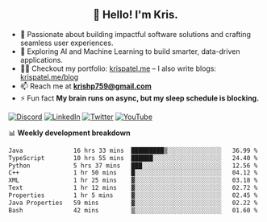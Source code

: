 <h2 align="center">👋 Hello! I'm Kris.</h2>

- 🚀 Passionate about building impactful software solutions and crafting seamless user experiences.<br>
- 🤖 Exploring AI and Machine Learning to build smarter, data-driven applications.<br>
- 👨‍💻 Checkout my portfolio: [krispatel.me](https://krispatel.me) – I also write blogs: [krispatel.me/blog](https://krispatel.me/blog)
- 📫 Reach me at **krishp759@gmail.com**<br>
- ⚡ Fun fact **My brain runs on async, but my sleep schedule is blocking.**

[![Discord](https://img.shields.io/badge/discord-36393e?style=for-the-badge&logo=discord&logoColor=#5865F2)](https://discord.gg/684004012210651146)
[![LinkedIn](https://img.shields.io/badge/linkedin-0072b1?style=for-the-badge&logo=linkedin&logoColor=#0A66C2)](linkedin.com/in/kris-patel-985158250/)
[![Twitter](https://img.shields.io/badge/Twitter-1DA1F2?style=for-the-badge&logo=twitter&logoColor=white)](https://twitter.com/Kris__Logan)
[![YouTube](https://img.shields.io/badge/YouTube-FF0000?style=for-the-badge&logo=youtube&logoColor=white)](https://youtube.com/@krisgenics4404) 

📊 **Weekly development breakdown**
<!--START_SECTION:waka-->

```txt
Java              16 hrs 33 mins  █████████▒░░░░░░░░░░░░░░░   36.99 %
TypeScript        10 hrs 55 mins  ██████░░░░░░░░░░░░░░░░░░░   24.40 %
Python            5 hrs 37 mins   ███░░░░░░░░░░░░░░░░░░░░░░   12.56 %
C++               1 hr 50 mins    █░░░░░░░░░░░░░░░░░░░░░░░░   04.12 %
XML               1 hr 25 mins    ▓░░░░░░░░░░░░░░░░░░░░░░░░   03.18 %
Text              1 hr 12 mins    ▓░░░░░░░░░░░░░░░░░░░░░░░░   02.72 %
Properties        1 hr 5 mins     ▓░░░░░░░░░░░░░░░░░░░░░░░░   02.45 %
Java Properties   59 mins         ▓░░░░░░░░░░░░░░░░░░░░░░░░   02.22 %
Bash              42 mins         ▒░░░░░░░░░░░░░░░░░░░░░░░░   01.60 %
```

<!--END_SECTION:waka-->
